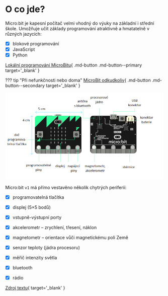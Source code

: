 # O co jde?

Micro:bit je kapesní počítač velmi vhodný do výuky na základní i střední škole.
Umožňuje učit základy programování atraktivně a hmatatelně v různých jazycích:

- [x] blokové programování
- [x] JavaScript
- [x] Python

[Lokální programování MicroBitu](https://microbit.lan/){ .md-button .md-button--primary target='_blank' }

??? tip "Při nefunkčnosti nebo doma"
	[MicroBit odkudkoliv](https://makecode.microbit.org/){ .md-button .md-button--secondary target='_blank' }


![](assets/microbit-sensors.png)

Micro:bit `v1` má přímo vestavěno několik chytrých periferií:

- [x] programovatelná tlačítka
- [x] displej (5×5 bodů)
- [x] vstupně-výstupní porty
- [x] akcelerometr – zrychlení, třesení, náklon
- [x] magnetometr – orientace vůči magnetickému poli Země
- [x] senzor teploty (jádra procesoru)
- [x] měřič intenzity světla
- [x] bluetooth
- [x] rádio


[Zdroj textu](https://www.microbiti.cz/2019/03/co-je-bbc-microbit.html){ target='_blank' }